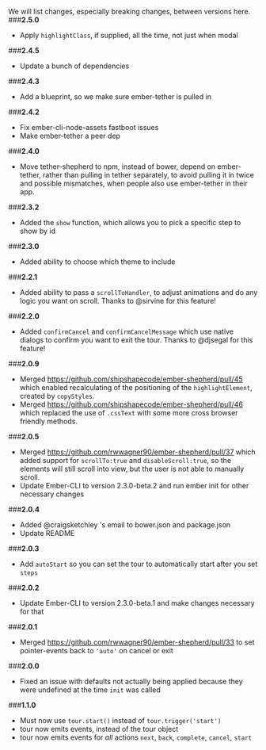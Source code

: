 We will list changes, especially breaking changes, between versions here.
###**2.5.0**
* Apply `highlightClass`, if supplied, all the time, not just when modal

###**2.4.5**
* Update a bunch of dependencies

###**2.4.3**
* Add a blueprint, so we make sure ember-tether is pulled in

###**2.4.2**
* Fix ember-cli-node-assets fastboot issues
* Make ember-tether a peer dep

###**2.4.0**
* Move tether-shepherd to npm, instead of bower, depend on ember-tether, rather than pulling in tether separately, to avoid pulling it in twice and possible mismatches, when people also use ember-tether in their app. 

###**2.3.2**
* Added the `show` function, which allows you to pick a specific step to show by id

###**2.3.0**
* Added ability to choose which theme to include

###**2.2.1**
* Added ability to pass a `scrollToHandler`, to adjust animations and do any logic you want on scroll.
Thanks to @sirvine for this feature!

###**2.2.0**
* Added `confirmCancel` and `confirmCancelMessage` which use native dialogs to confirm you want to exit the tour. Thanks to @djsegal for this feature!

###**2.0.9**
* Merged https://github.com/shipshapecode/ember-shepherd/pull/45 which enabled recalculating of the positioning of the `highlightElement`, created by `copyStyles`.
* Merged https://github.com/shipshapecode/ember-shepherd/pull/46 which replaced the use of `.cssText` with some more cross browser friendly methods.

###**2.0.5**
* Merged https://github.com/rwwagner90/ember-shepherd/pull/37 which added support for `scrollTo:true` and `disableScroll:true`, so the elements will still scroll into view, but the user is not able to manually scroll.
* Update Ember-CLI to version 2.3.0-beta.2 and run ember init for other necessary changes

###**2.0.4**

* Added @craigsketchley 's email to bower.json and package.json
* Update README

###**2.0.3**

* Add `autoStart` so you can set the tour to automatically start after you set `steps`

###**2.0.2**

* Update Ember-CLI to version 2.3.0-beta.1 and make changes necessary for that

###**2.0.1**

* Merged https://github.com/rwwagner90/ember-shepherd/pull/33 to set pointer-events back to `'auto'` on cancel or exit

###**2.0.0**

* Fixed an issue with defaults not actually being applied because they were undefined at the time `init` was called

###**1.1.0**

* Must now use `tour.start()` instead of `tour.trigger('start')`
* tour now emits events, instead of the tour object
* tour now emits events for *all* actions `next`, `back`, `complete`, `cancel`, `start`
